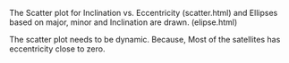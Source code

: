The Scatter plot for Inclination vs. Eccentricity (scatter.html)
and 
Ellipses based on major, minor and Inclination are drawn. (elipse.html)

The scatter plot needs to be dynamic. Because, Most of the satellites has eccentricity close to zero.

 